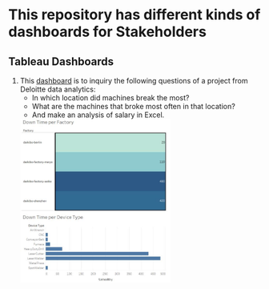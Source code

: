 # This repository has different kinds of dashboards for Stakeholders

## Tableau Dashboards

  01. This [dashboard](https://github.com/MohidulHaqueTushar/Dashboards/tree/main/deloitte_data_analysis) is to inquiry the following questions of a project from Deloitte data analytics:
       - In which location did machines break the most?
       - What are the machines that broke most often in that location?
       - And make an analysis of salary in Excel.
       <img src="https://github.com/MohidulHaqueTushar/Dashboards/blob/main/deloitte_data_analysis/All_Output.JPG" width="300"/>


 
